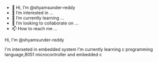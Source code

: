 - 👋 Hi, I’m @shyamsunder-reddy
- 👀 I’m interested in ...
- 🌱 I’m currently learning ...
- 💞️ I’m looking to collaborate on ...
- 📫 How to reach me ...

<!---
shyamsunder-reddy/shyamsunder-reddy is a ✨ special ✨ repository because its `README.md` (this file) appears on your GitHub profile.
You can click the Preview link to take a look at your changes.
--->Hi, I'm @shyamsunder-reddy
I'm interseted in embedded system
I'm currently learning c programming language,8051 microcontroller and embedded c

